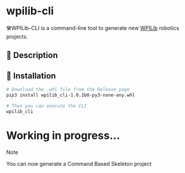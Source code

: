 # wpilib-cli

🛠️WPILib-CLI is a command-line tool to generate new [WPILib](https://docs.wpilib.org/en/stable/docs/zero-to-robot/step-2/wpilib-setup.html) robotics projects.

## 📝 Description

## 🚀 Installation

```bash
# Download the .whl file from the Release page
pip3 install wpilib_cli-1.0.1b0-py3-none-any.whl

# Then you can execute the CLI
wpilib_cli
```

# Working in progress...

> [!NOTE]
> You can now generate a Command Based Skeleton project


